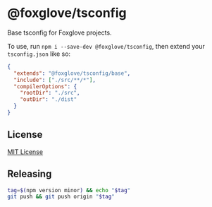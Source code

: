 # @foxglove/tsconfig

Base tsconfig for Foxglove projects.

To use, run `npm i --save-dev @foxglove/tsconfig`, then extend your `tsconfig.json` like so:

```json
{
  "extends": "@foxglove/tsconfig/base",
  "include": ["./src/**/*"],
  "compilerOptions": {
    "rootDir": "./src",
    "outDir": "./dist"
  }
}
```

## License

[MIT License](/LICENSE.md)

## Releasing

```sh
tag=$(npm version minor) && echo "$tag"
git push && git push origin "$tag"
```
